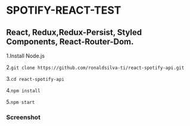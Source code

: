 
# SPOTIFY-REACT-TEST

## React, Redux,Redux-Persist, Styled Components, React-Router-Dom.

1.Install Node.js

2.```git clone https://github.com/ronaldsilva-ti/react-spotify-api.git```

3.```cd react-spotify-api```

4.```npm install```

5.```npm start ```


### Screenshot

